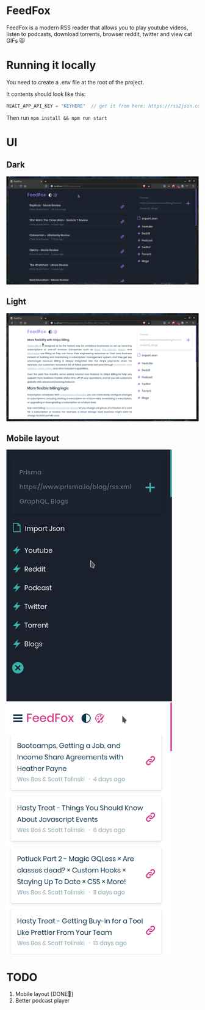 # FeedFox

FeedFox is a modern RSS reader that allows you to play youtube videos, listen to podcasts, download torrents, browser reddit, twitter and view cat GIFs 😾

# Running it locally
You need to create a .env file at the root of the project. 

It contents should look like this:

```javascript
REACT_APP_API_KEY = "KEYHERE"  // get it from here: https://rss2json.com/sign-up
```
Then run <code>npm install && npm run start</code>

# UI

## Dark

![Dark](screenshots/dark-theme-stuckmann.png)

## Light

![Light](screenshots/light-theme-stripe.png)

## Mobile layout
![Dark](screenshots/mobile-dark-theme.png)    ![Light](screenshots/mobile-light-theme.png)

# TODO

1. Mobile layout [DONE🥳]
2. Better podcast player
